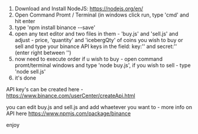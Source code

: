 1. Download and Install NodeJS: https://nodejs.org/en/
2. Open Command Promt  / Terminal (in windows click run, type 'cmd' and hit enter
3. type 'npm install binance --save'
4. open any text editor and two files in them - 'buy.js' and 'sell.js'
and adjust - price, 'quantity' and 'icebergQty' of coins you wish to buy or sell and type
your binance API keys in the field: key:'' and secret:'' (enter right between '')
5. now need to execute order if u wish to buy - open command promt/terminal windows and type
'node buy.js', if you wish to sell - type 'node sell.js'
6. it's done

API key's can be created here - https://www.binance.com/userCenter/createApi.html

you can edit buy.js and sell.js and add whaetever you want to - more info on API 
here https://www.npmjs.com/package/binance

enjoy